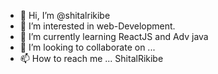 - 👋 Hi, I’m @shitalrikibe
- 👀 I’m interested in web-Development.
- 🌱 I’m currently learning ReactJS and Adv java
- 💞️ I’m looking to collaborate on ...
- 📫 How to reach me ...  ShitalRikibe

<!---
shitalrikibe/shitalrikibe is a ✨ special ✨ repository because its `README.md` (this file) appears on your GitHub profile.
You can click the Preview link to take a look at your changes.
--->
